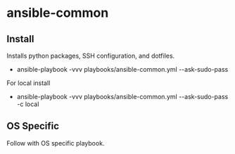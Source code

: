 # ansible-common

## Install
Installs python packages, SSH configuration, and dotfiles.

* ansible-playbook -vvv playbooks/ansible-common.yml --ask-sudo-pass

For local install
* ansible-playbook -vvv playbooks/ansible-common.yml --ask-sudo-pass -c local

## OS Specific
Follow with OS specific playbook.
